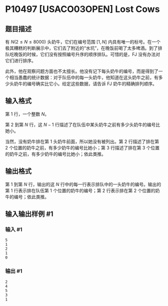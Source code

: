 # P10497 [USACO03OPEN] Lost Cows

## 题目描述

有 $N (2 \leq N \leq 8000)$ 头奶牛，它们在编号范围 $[1,N]$ 内具有唯一的标号。在一个极其糟糕的判断展示中，它们去了附近的“水坑”，在晚饭前喝了太多啤酒。到了排队吃晚饭的时候，它们没有按照编号升序的顺序排队。可惜的是，FJ 没有办法对它们进行排序。

此外，他在观察问题方面也不太擅长。他没有记下每头奶牛的编号，而是得到了一个相当愚蠢的统计数据：对于队伍中的每一头奶牛，他知道在这头奶牛之前，有多少头奶牛的编号确实比它小。给定这些数据，请告诉 FJ 奶牛的精确排列顺序。

## 输入格式

第 1 行，一个整数 $N$。

第 2 到第 $N$ 行，这 $N-1$ 行描述了在队伍中某头奶牛之前有多少头奶牛的编号比她小。

当然，没有奶牛排在第 1 头奶牛前面，所以她没有被列出。第 2 行描述了排在第 2 个位置的奶牛之前，有多少奶牛的编号比她小；第 3 行描述了排在第 3 个位置的奶牛之前，有多少奶牛的编号比她小；依此类推。

## 输出格式

第 1 到第 $N$ 行，输出的这 $N$ 行中的每一行表示排队中的一头奶牛的编号。输出的第 1 行表示排在队伍第 1 个位置的奶牛的编号；第 2 行表示排在第 2 个位置的奶牛的编号；依此类推。

## 输入输出样例 #1

### 输入 #1

```
5
1
2
1
0
```

### 输出 #1

```
2
4
5
3
1
```